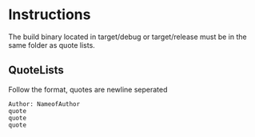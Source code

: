 # Instructions
The build binary located in target/debug or target/release must be in the same folder as quote lists.

## QuoteLists
Follow the format, quotes are newline seperated
```
Author: NameofAuthor
quote
quote
quote
```
